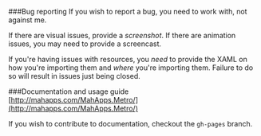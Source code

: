 ###Bug reporting
If you wish to report a bug, you need to work with, not against me.

If there are visual issues, provide a *screenshot*. If there are animation issues, you may need to provide a screencast.

If you're having issues with resources, you *need* to provide the XAML on how you're importing them and *where* you're importing them.
Failure to do so will result in issues just being closed.

###Documentation and usage guide
[http://mahapps.com/MahApps.Metro/](http://mahapps.com/MahApps.Metro/) 

If you wish to contribute to documentation, checkout the `gh-pages` branch.
